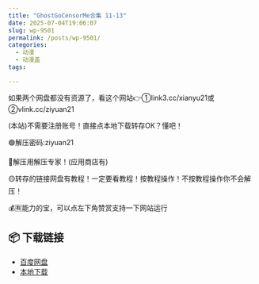```yaml
---
title: "GhostGoCensorMe合集 11-13"
date: 2025-07-04T19:06:07
slug: wp-9501
permalink: /posts/wp-9501/
categories:
  - 动漫
  - 动漫盖
tags:

---
```


如果两个网盘都没有资源了，看这个网站👉①link3.cc/xianyu21或②vlink.cc/ziyuan21

(本站)不需要注册账号！直接点本地下载转存OK？懂吧！

🟢解压密码:ziyuan21

🔵解压用解压专家！(应用商店有)

🟡转存的链接网盘有教程！一定要看教程！按教程操作！不按教程操作你不会解压！

💰🈶能力的宝，可以点左下角赞赏支持一下网站运行

## 📦 下载链接
- [百度网盘](https://blziyuan21.com/pay-download/9501?key=c16197a937&down_id=0)
- [本地下载](https://blziyuan21.com/pay-download/9501?key=c16197a937&down_id=1)

